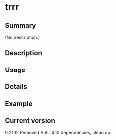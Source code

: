 # trrr

## Summary

(No description.)

## Description

## Usage

## Details

## Example

## Current version

0.21.12 Removed Antlr 4.10 dependencies, clean up.
